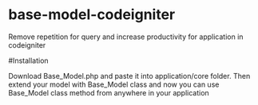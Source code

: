 # base-model-codeigniter
Remove repetition for query and increase productivity for application in codeigniter

#Installation

Download Base_Model.php and paste it into application/core folder. Then extend your model with Base_Model class and now you can use Base_Model class method from anywhere in your application


